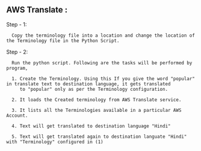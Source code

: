 

AWS Translate :
---------------

Step - 1:

      Copy the terminology file into a location and change the location of the Terminology file in the Python Script.
      
Step - 2:

      Run the python script. Following are the tasks will be performed by program,
      
      1. Create the Terminology. Using this If you give the word "popular" in translate text to destination language, it gets translated
         to "popular" only as per the Terminology configuration.
         
      2. It loads the Created terminology from AWS Translate service.
      
      3. It lists all the Terminologies available in a particular AWS Account.
      
      4. Text will get translated to destination language "Hindi"
      
      5. Text will get translated again to destination languate "Hindi" with "Terminology" configured in (1)
